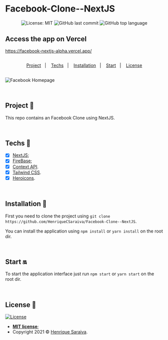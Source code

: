 # Facebook-Clone--NextJS


<div align="center" style="margin: 20px; text-align: center">

  ![License: MIT](https://img.shields.io/badge/License-MIT-yellow.svg)
  ![GitHub last commit](https://img.shields.io/github/last-commit/HenriqueCSaraiva/Facebook-Clone--NextJS?color=green&style=flat-square)
  ![GitHub top language](https://img.shields.io/github/languages/top/HenriqueCSaraiva/Facebook-Clone--NextJS?style=flat-square)

</div>

## Access the app on Vercel

https://facebook-nextjs-alpha.vercel.app/

##

<p align="center">
  <a href="#project-star2">Project</a>&nbsp;&nbsp;&nbsp;|&nbsp;&nbsp;&nbsp;
  <a href="#techs-rocket">Techs</a>&nbsp;&nbsp;&nbsp;|&nbsp;&nbsp;&nbsp;
  <a href="#installation-wrench">Installation</a>&nbsp;&nbsp;&nbsp;|&nbsp;&nbsp;&nbsp;
  <a href="#start-on">Start</a>&nbsp;&nbsp;&nbsp;|&nbsp;&nbsp;&nbsp;
  <a href="#license-memo">License</a>
</p>

##

![Facebook Homepage](https://user-images.githubusercontent.com/86918112/145572999-50c7148c-2aed-4443-bc19-d9ba4af5510d.png)

<br>

## Project :star2:

This repo contains an Facebook Clone using NextJS.

<br>

## Techs :rocket:

- [x] [NextJS](https://nextjs.org/docs/getting-started);
- [x] [FireBase](https://firebase.google.com/docs);
- [x] [Context API](https://pt-br.reactjs.org/docs/context.html).
- [x] [Tailwind CSS](https://tailwindcss.com/docs/installation).
- [x] [Heroicons](https://heroicons.com/).

<br>

## Installation :wrench:

First you need to clone the project using `git clone https://github.com/HenriqueCSaraiva/Facebook-Clone--NextJS`.

You can install the application using `npm install` or `yarn install` on the root dir.

<br>

## Start :on:

To start the application interface just run `npm start` or `yarn start` on the root dir.

<br>

## License :memo:

[![License](http://img.shields.io/:license-mit-blue.svg?style=flat-square)](http://badges.mit-license.org)

- **[MIT license](https://github.com/HenriqueCSaraiva/Facebook-Clone--NextJS/blob/master/LICENSE)**;
- Copyright 2021 © <a href="https://github.com/HenriqueCSaraiva" target="_blank">Henrique Saraiva</a>.
##

